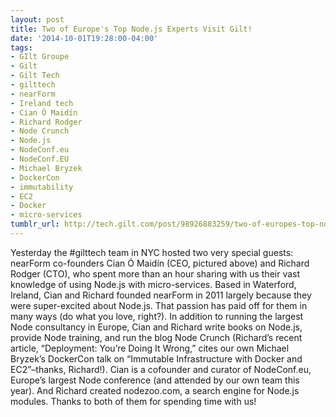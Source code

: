 ```yaml
---
layout: post
title: Two of Europe's Top Node.js Experts Visit Gilt!
date: '2014-10-01T19:28:00-04:00'
tags:
- GIlt Groupe
- Gilt
- Gilt Tech
- gilttech
- nearForm
- Ireland tech
- Cian Ó Maidín
- Richard Rodger
- Node Crunch
- Node.js
- NodeConf.eu
- NodeConf.EU
- Michael Bryzek
- DockerCon
- immutability
- EC2
- Docker
- micro-services
tumblr_url: http://tech.gilt.com/post/98926883259/two-of-europes-top-node-js-experts-visit-gilt
---
```


Yesterday the #gilttech team in NYC hosted two very special guests: nearForm co-founders Cian Ó Maidín (CEO, pictured above) and Richard Rodger (CTO), who spent more than an hour sharing with us their vast knowledge of using Node.js with micro-services. Based in Waterford, Ireland, Cian and Richard founded nearForm in 2011 largely because they were super-excited about Node.js. That passion has paid off for them in many ways (do what you love, right?).
In addition to running the largest Node consultancy in Europe, Cian and Richard write books on Node.js, provide Node training, and run the blog Node Crunch (Richard’s recent article, “Deployment: You’re Doing It Wrong,” cites our own Michael Bryzek’s DockerCon talk on “Immutable Infrastructure with Docker and EC2”–thanks, Richard!). Cian is a cofounder and curator of NodeConf.eu, Europe’s largest Node conference (and attended by our own team this year). And Richard created nodezoo.com, a search engine for Node.js modules. Thanks to both of them for spending time with us!
